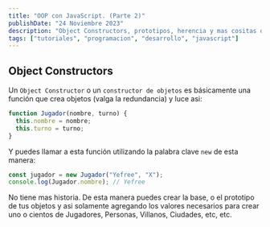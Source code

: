 ```yaml
---
title: "OOP con JavaScript. (Parte 2)"
publishDate: "24 Noviembre 2023"
description: "Object Constructors, prototipos, herencia y mas cositas de los objetos."
tags: ["tutoriales", "programacion", "desarrollo", "javascript"]
---
```


## Object Constructors

Un `Object Constructor` o un `constructor de objetos` es básicamente una función que crea objetos (valga la redundancia) y luce asi:

```js
function Jugador(nombre, turno) {
  this.nombre = nombre;
  this.turno = turno;
}
```

Y puedes llamar a esta función utilizando la palabra clave `new` de esta manera:

```js
const jugador = new Jugador("Yefree", "X");
console.log(Jugador.nombre); // Yefree
```

No tiene mas historia. De esta manera puedes crear la base, o el prototipo de tus objetos y asi solamente agregando los valores necesarios para crear uno o cientos de Jugadores, Personas, Villanos, Ciudades, etc, etc.
